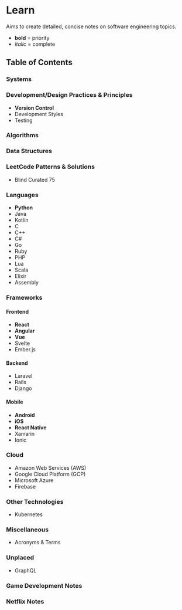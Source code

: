 # Learn
Aims to create detailed, concise notes on software engineering topics.

* **bold** = priority
* *italic* = complete
## Table of Contents
### Systems
### Development/Design Practices & Principles
* **Version Control**
* Development Styles
* Testing
### Algorithms
### Data Structures
### LeetCode Patterns & Solutions
* Blind Curated 75
### Languages
* **Python**
* Java
* Kotlin
* C
* C++
* C#
* Go
* Ruby
* PHP
* Lua
* Scala
* Elixir
* Assembly
### Frameworks
#### Frontend
* **React**
* **Angular**
* **Vue**
* Svelte
* Ember.js
#### Backend
* Laravel
* Rails
* Django
#### Mobile
* **Android**
* **iOS**
* **React Native**
* Xamarin
* Ionic
### Cloud
* Amazon Web Services (AWS)
* Google Cloud Platform (GCP)
* Microsoft Azure
* Firebase
### Other Technologies
* Kubernetes
### Miscellaneous
* Acronyms & Terms
### Unplaced
* GraphQL
### Game Development Notes
### Netflix Notes